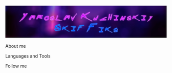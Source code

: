 [![Header](https://github.com/SkiffikS/skiffiks/blob/main/assets/header.png)](https://www.instagram.com/yaroslav833/)

About me

Languages and Tools

Follow me
